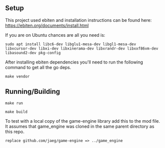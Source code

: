 ## Setup
This project used ebiten and installation instructions can be found here: https://ebiten.org/documents/install.html

If you are on Ubuntu chances are all you need is:

`sudo apt install libc6-dev libglu1-mesa-dev libgl1-mesa-dev libxcursor-dev libxi-dev libxinerama-dev libxrandr-dev libxxf86vm-dev libasound2-dev pkg-config`


After installing ebiten dependencies you'll need to run the following command to get all the go deps.

`make vendor`

## Running/Building
`make run`

`make build`

To test with a local copy of the game-engine library add this to the mod file.  It assumes that game_engine was cloned in the same parent directory as this repo. 

`replace github.com/jaeg/game-engine => ../game_engine`